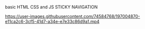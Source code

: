 basic HTML CSS and JS STICKY NAVIGATION

https://user-images.githubusercontent.com/74584768/197004870-e11ca2c6-3cf5-41d7-a34e-e7e33c86d9a1.mp4

